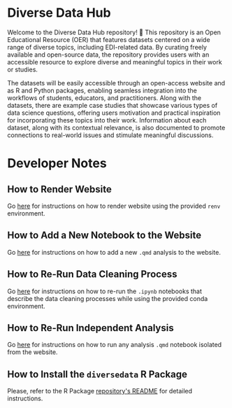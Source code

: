 # Diverse Data Hub

Welcome to the Diverse Data Hub repository! 👋 This repository is an Open Educational Resource (OER) that features datasets centered on a wide range of diverse topics, including EDI-related data. By curating freely available and open-source data, the repository provides users with an accessible resource to explore diverse and meaningful topics in their work or studies. 

The datasets will be easily accessible through an open-access website and as R and Python packages, enabling seamless integration into the workflows of students, educators, and practitioners. Along with the datasets, there are example case studies that showcase various types of data science questions, offering users motivation and practical inspiration for incorporating these topics into their work. Information about each dataset, along with its contextual relevance, is also documented to promote connections to real-world issues and stimulate meaningful discussions.

# Developer Notes

## How to Render Website

Go [here](https://github.com/diverse-data-hub/diverse-data-hub.github.io/blob/main/website_files/instructions/how_to_render_website.md) for instructions on how to render website using the provided `renv` environment.

## How to Add a New Notebook to the Website

Go [here](https://github.com/diverse-data-hub/diverse-data-hub.github.io/blob/main/website_files/instructions/how_to_publish_a_new_notebook.md) for instructions on how to add a new `.qmd` analysis to the website.

## How to Re-Run Data Cleaning Process

Go [here](https://github.com/diverse-data-hub/diverse-data-hub.github.io/blob/main/website_files/instructions/how_to_rerun_data_cleaning.md) for instructions on how to re-run the `.ipynb` notebooks that describe the data cleaning processes while using the provided conda environment.

## How to Re-Run Independent Analysis

Go [here](https://github.com/diverse-data-hub/diverse-data-hub.github.io/blob/main/website_files/instructions/how_to_rerun_independent_analysis.md) for instructions on how to run any analysis `.qmd` notebook isolated from the website.

## How to Install the `diversedata` R Package

Please, refer to the R Package [repository's README](https://github.com/diverse-data-hub/diversedata/blob/main/README.md) for detailed instructions.
